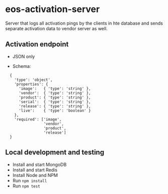 # eos-activation-server

Server that logs all activation pings by the clients in hte database and sends separate activation data to vendor server as well.

## Activation endpoint

- JSON only

- Schema:
```
  {
    'type': 'object',
    'properties': {
      'image':   { 'type': 'string' },
      'vendor':  { 'type': 'string' },
      'product': { 'type': 'string' },
      'serial':  { 'type': 'string' },
      'release': { 'type': 'string' },
      'live':    { 'type': 'boolean' }
    },
    'required': ['image',
                 'vendor',
                 'product',
                 'release']
  }

```

## Local development and testing

* Install and start MongoDB
* Install and start Redis
* Install Node and NPM
* Run `npm install`
* Run `npm test`
